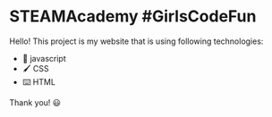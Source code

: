 # STEAMAcademy #GirlsCodeFun

Hello! This project is my website that is using following technologies:

* :rocket: javascript
* :paintbrush: CSS
* :keyboard: HTML

Thank you! :smiley: